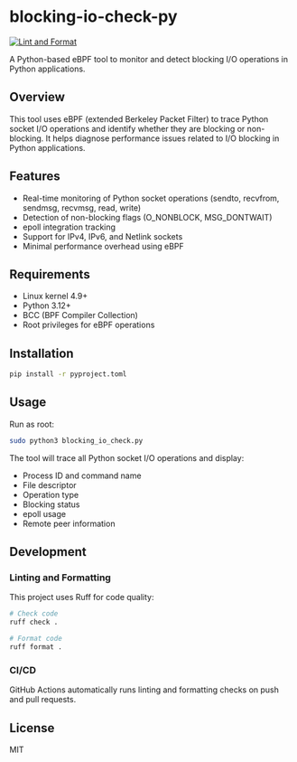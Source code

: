 # blocking-io-check-py

[![Lint and Format](https://github.com/ryuichi1208/blocking-io-check-py/actions/workflows/lint.yml/badge.svg)](https://github.com/ryuichi1208/blocking-io-check-py/actions/workflows/lint.yml)

A Python-based eBPF tool to monitor and detect blocking I/O operations in Python applications.

## Overview

This tool uses eBPF (extended Berkeley Packet Filter) to trace Python socket I/O operations and identify whether they are blocking or non-blocking. It helps diagnose performance issues related to I/O blocking in Python applications.

## Features

- Real-time monitoring of Python socket operations (sendto, recvfrom, sendmsg, recvmsg, read, write)
- Detection of non-blocking flags (O_NONBLOCK, MSG_DONTWAIT)
- epoll integration tracking
- Support for IPv4, IPv6, and Netlink sockets
- Minimal performance overhead using eBPF

## Requirements

- Linux kernel 4.9+
- Python 3.12+
- BCC (BPF Compiler Collection)
- Root privileges for eBPF operations

## Installation

```bash
pip install -r pyproject.toml
```

## Usage

Run as root:

```bash
sudo python3 blocking_io_check.py
```

The tool will trace all Python socket I/O operations and display:
- Process ID and command name
- File descriptor
- Operation type
- Blocking status
- epoll usage
- Remote peer information

## Development

### Linting and Formatting

This project uses Ruff for code quality:

```bash
# Check code
ruff check .

# Format code  
ruff format .
```

### CI/CD

GitHub Actions automatically runs linting and formatting checks on push and pull requests.

## License

MIT
